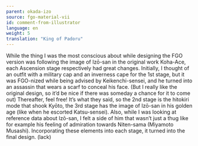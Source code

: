 ```yaml
---
parent: okada-izo
source: fgo-material-vii
id: comment-from-illustrator
language: en
weight: 5
translation: "King of Padoru"
---
```


While the thing I was the most conscious about while designing the FGO version was following the image of Izō-san in the original work Koha-Ace, each Ascension stage respectively had great changes. Initially, I thought of an outfit with a military cap and an inverness cape for the 1st stage, but it was FGO-nized while being advised by Keikenchi-sensei, and he turned into an assassin that wears a scarf to conceal his face. (But I really like the original design, so it’d be nice if there was someday a chance for it to come out) Thereafter, feel free! It’s what they said, so the 2nd stage is the hitokiri mode that shook Kyōto, the 3rd stage has the image of Izō-san in his golden age (like when he escorted Katsu-sensei). Also, while I was looking at reference data about Izō-san, I felt a side of him that wasn’t just a thug like for example his feeling of admiration towards Niten-sama (Miyamoto Musashi). Incorporating these elements into each stage, it turned into the final design. (lack)

